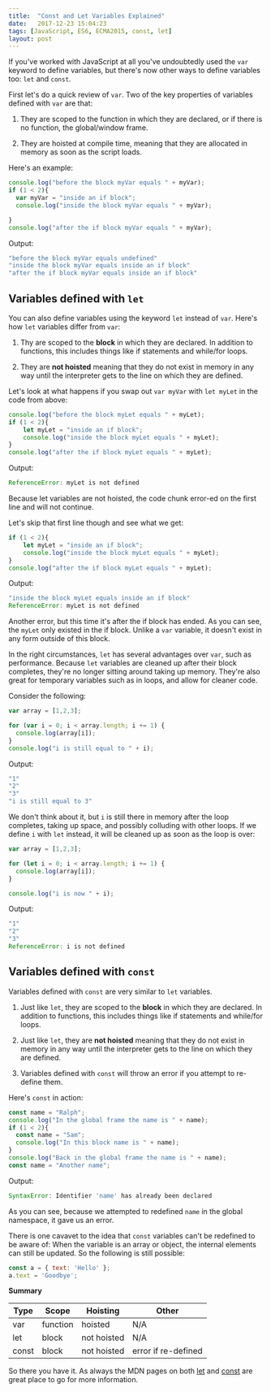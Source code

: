```yaml
---
title:  "Const and Let Variables Explained"
date:   2017-12-23 15:04:23
tags: [JavaScript, ES6, ECMA2015, const, let]
layout: post
---
```


If you've worked with JavaScript at all you've undoubtedly used the `var` keyword to define variables, but there's now other ways to define variables too: `let` and `const`.

First let's do a quick review of `var`. Two of the key properties of variables
defined with `var` are that:

1) They are scoped to the function in which they are declared, or if there is no
function, the global/window frame.

2) They are hoisted at compile time, meaning that they are allocated in memory
as soon as the script loads.

Here's an example:

```javascript
console.log("before the block myVar equals " + myVar);
if (1 < 2){
  var myVar = "inside an if block";
  console.log("inside the block myVar equals " + myVar);

}
console.log("after the if block myVar equals " + myVar);
```

Output:

```javascript
"before the block myVar equals undefined"
"inside the block myVar equals inside an if block"
"after the if block myVar equals inside an if block"
```

## Variables defined with `let`

You can also define variables using the keyword `let` instead of `var`.
Here's how `let` variables differ from `var`:

1) Thy are scoped to the __block__ in which they are declared. In addition to
functions, this includes things like if statements and while/for loops.

2) They are __not hoisted__ meaning that they do not exist in memory in any way
until the interpreter gets to the line on which they are defined.

Let's look at what happens if you swap out `var myVar` with `let myLet` in the code from above:

```javascript
console.log("before the block myLet equals " + myLet);
if (1 < 2){
    let myLet = "inside an if block";
    console.log("inside the block myLet equals " + myLet);
}
console.log("after the if block myLet equals " + myLet);
```
Output:

```javascript
ReferenceError: myLet is not defined
```

Because let variables are not hoisted, the code chunk error-ed on the first line and will not continue.

Let's skip that first line though and see what we get:

```javascript
if (1 < 2){
    let myLet = "inside an if block";
    console.log("inside the block myLet equals " + myLet);
}
console.log("after the if block myLet equals " + myLet);
```

Output:

```javascript
"inside the block myLet equals inside an if block"
ReferenceError: myLet is not defined
```

Another error, but this time it's after the if block has ended. As you
can see, the `myLet` only existed in the if block. Unlike a `var` variable, it
doesn't exist in any form outside of this block.

In the right circumstances, `let` has several advantages over `var`, such as
performance. Because `let` variables are cleaned up after their block
completes, they're no longer sitting around taking up memory. They're also great
for temporary variables such as in loops, and allow for cleaner code.

Consider the following:

```javascript
var array = [1,2,3];

for (var i = 0; i < array.length; i += 1) {
  console.log(array[i]);
}
console.log("i is still equal to " + i);
```
Output:

```javascript
"1"
"2"
"3"
"i is still equal to 3"
```

We don't think about it, but `i` is still there in memory after the loop
completes, taking up space, and possibly colluding with other loops. If we
define `i` with `let` instead, it will be cleaned up as soon as the loop is
over:

```javascript
var array = [1,2,3];

for (let i = 0; i < array.length; i += 1) {
  console.log(array[i]);
}

console.log("i is now " + i);
```

Output:

```javascript
"1"
"2"
"3"
ReferenceError: i is not defined
```

## Variables defined with `const`

Variables defined with `const` are very similar to `let` variables.

1) Just like `let`, they are scoped to the __block__ in which they are declared.
In addition to functions, this includes things like if statements and while/for
loops.

2) Just like `let`, they are __not hoisted__ meaning that they do not exist in
memory in any way until the interpreter gets to the line on which they are
defined.

3) Variables defined with `const` will throw an error if you attempt to re-
define them.

Here's `const` in action:

```javascript
const name = "Ralph";
console.log("In the global frame the name is " + name);
if (1 < 2){
  const name = "Sam";
  console.log("In this block name is " + name);
}
console.log("Back in the global frame the name is " + name);
const name = "Another name";
```

Output:

```javascript
SyntaxError: Identifier 'name' has already been declared
```

As you can see, because we attempted to redefined `name` in the global namespace, it gave us an error.

There is one cavavet to the idea that `const` variables can't be redefined to be aware of: When the variable is an array or object, the internal elements can still be updated. So the following is still possible:

```javascript
const a = { text: 'Hello' };
a.text = 'Goodbye';
```

__Summary__

| Type | Scope | Hoisting | Other |
| --- | --- | --- | --- |
|var |function|hoisted|N/A |
|let | block |not hoisted|N/A|
|const|block|not hoisted| error if re-defined|


So there you have it. As always the MDN pages on both [let](https://developer.mozilla.org/en-US/docs/Web/JavaScript/Reference/Statements/let) and [const](https://developer.mozilla.org/en-US/docs/Web/JavaScript/Reference/Statements/const) are great place to go for more information.
